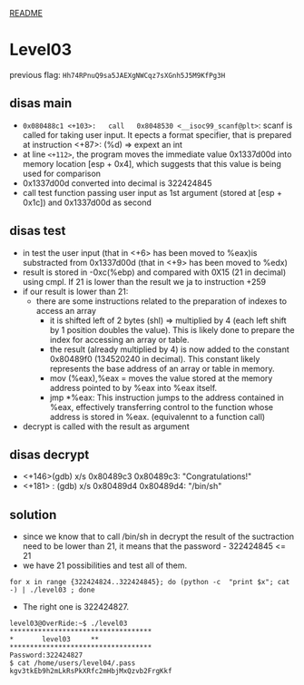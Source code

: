 [README](../README.md)
# Level03
previous flag: `Hh74RPnuQ9sa5JAEXgNWCqz7sXGnh5J5M9KfPg3H`

## disas main
- `0x080488c1 <+103>:	call   0x8048530 <__isoc99_scanf@plt>`: scanf is called for taking user input. It epects a format specifier, that is prepared at instruction <+87>: (%d) => expext an int
- at line `<+112>`, the program moves the immediate value 0x1337d00d into memory location [esp + 0x4], which suggests that this value is being used for comparison
- 0x1337d00d converted into decimal is 322424845
- call test function passing user input as 1st argument (stored at [esp + 0x1c]) and 0x1337d00d as second

## disas test
- in test the user input (that in <+6> has been moved to %eax)is substracted from 0x1337d00d (that in <+9> has been moved to %edx)
- result is stored in -0xc(%ebp) and compared with 0X15 (21 in decimal) using cmpl. If 21 is lower than the result we ja to instruction +259
- if our result is lower than 21:
   - there are some instructions related to the preparation of indexes to access an array
      - it is shifted left of 2 bytes (shl) => multiplied by 4 (each left shift by 1 position doubles the value). This is likely done to prepare the index for accessing an array or table.
      - the result (already multiplied by 4) is now added to the constant 0x80489f0 (134520240 in decimal). This constant likely represents the base address of an array or table in memory.
      - mov    (%eax),%eax = moves the value stored at the memory address pointed to by %eax into %eax itself.
      - jmp *%eax: This instruction jumps to the address contained in %eax, effectively transferring control to the function whose address is stored in %eax. (equivalennt to a function call)
- decrypt is called with the result as argument

## disas decrypt
- <+146>(gdb) x/s 0x80489c3
0x80489c3:	 "Congratulations!"
- <+181> : (gdb) x/s 0x80489d4
0x80489d4:	 "/bin/sh"

## solution
- since we know that to call /bin/sh in decrypt the result of the suctraction need to be lower than 21, it means that the password - 322424845 <= 21 
- we have 21 possibilities and test all of them.
```
for x in range {322424824..322424845}; do (python -c  "print $x"; cat -) | ./level03 ; done
```
- The right one is 322424827.
```
level03@OverRide:~$ ./level03
***********************************
*		level03		**
***********************************
Password:322424827
$ cat /home/users/level04/.pass
kgv3tkEb9h2mLkRsPkXRfc2mHbjMxQzvb2FrgKkf
```





